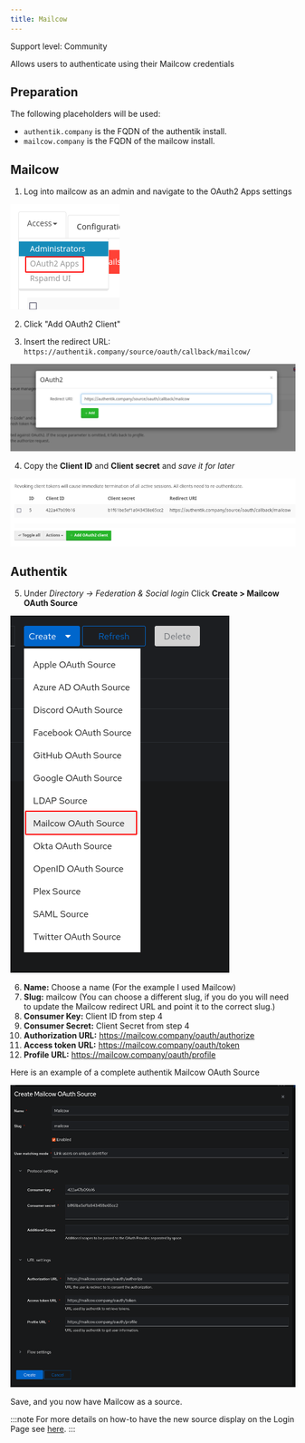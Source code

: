 ```yaml
---
title: Mailcow
---
```


<span class="badge badge--secondary">Support level: Community</span>

Allows users to authenticate using their Mailcow credentials

## Preparation

The following placeholders will be used:

-   `authentik.company` is the FQDN of the authentik install.
-   `mailcow.company` is the FQDN of the mailcow install.

## Mailcow

1. Log into mailcow as an admin and navigate to the OAuth2 Apps settings

![OAuth2 Apps menu](mailcow1.png)

2. Click "Add OAuth2 Client"

3. Insert the redirect URL: `https://authentik.company/source/oauth/callback/mailcow/`

![Add OAuth2 CLient](mailcow2.png)

4. Copy the **Client ID** and **Client secret** and _save it for later_

![ClientID and Secret](mailcow3.png)

## Authentik

5. Under _Directory -> Federation & Social login_ Click **Create > Mailcow OAuth Source**

![Mailcow OAuth Source](mailcow4.png)

6. **Name:** Choose a name (For the example I used Mailcow)
7. **Slug:** mailcow (You can choose a different slug, if you do you will need to update the Mailcow redirect URL and point it to the correct slug.)
8. **Consumer Key:** Client ID from step 4
9. **Consumer Secret:** Client Secret from step 4
10. **Authorization URL:** https://mailcow.company/oauth/authorize
11. **Access token URL:** https://mailcow.company/oauth/token
12. **Profile URL:** https://mailcow.company/oauth/profile

Here is an example of a complete authentik Mailcow OAuth Source

![](mailcow5.png)

Save, and you now have Mailcow as a source.

:::note
For more details on how-to have the new source display on the Login Page see [here](../general#add-sources-to-default-login-page).
:::
